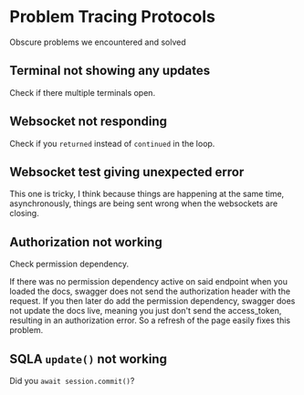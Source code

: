 # Problem Tracing Protocols

Obscure problems we encountered and solved

## Terminal not showing any updates

Check if there multiple terminals open.

## Websocket not responding

Check if you `returned` instead of `continued` in the loop.

## Websocket test giving unexpected error

This one is tricky, I think because things are happening at the same time, asynchronously, things are being sent wrong when the websockets are closing.

## Authorization not working

Check permission dependency.

If there was no permission dependency active on said endpoint when you loaded the docs, swagger does not send the authorization header with the request. If you then later do add the permission dependency, swagger does not update the docs live, meaning you just don't send the access_token, resulting in an authorization error. So a refresh of the page easily fixes this problem.

## SQLA `update()` not working

Did you `await session.commit()`?
